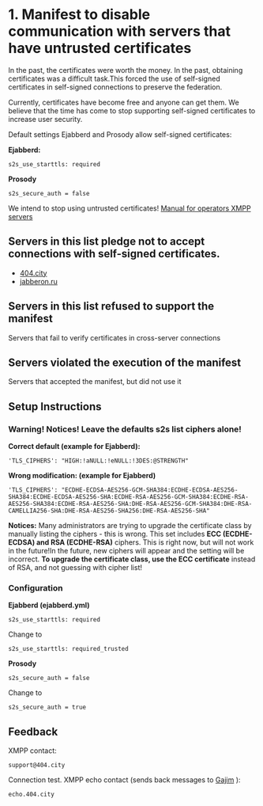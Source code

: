 
# 1. Manifest to disable communication with servers that have untrusted certificates

In the past, the certificates were worth the money. In the past, obtaining certificates was a difficult task.This forced the use of self-signed certificates in self-signed connections to preserve the federation.

Currently, certificates have become free and anyone can get them. We believe that the time has come to stop supporting self-signed certificates to increase user security.

Default settings Ejabberd and Prosody allow self-signed certificates:

**Ejabberd:**
```
s2s_use_starttls: required

```
**Prosody**
```
s2s_secure_auth = false
```
We intend to stop using untrusted certificates! [Manual for operators XMPP servers](https://github.com/E-404/Manifestos/blob/master/1.md#setup-instructions)


## Servers in this list pledge not to accept connections with self-signed certificates.

- [404.city](https://404.city)
- [jabberon.ru](https://jabberon.ru)


## Servers in this list refused to support the manifest

Servers that fail to verify certificates in cross-server connections

## Servers violated the execution of the manifest

Servers that accepted the manifest, but did not use it


## Setup Instructions


### Warning! Notices! Leave the defaults s2s list ciphers alone! 


**Correct default (example for Ejabberd):**
```
'TLS_CIPHERS': "HIGH:!aNULL:!eNULL:!3DES:@STRENGTH"
```
**Wrong modification: (example for Ejabberd)**
 ```
 'TLS_CIPHERS': "ECDHE-ECDSA-AES256-GCM-SHA384:ECDHE-ECDSA-AES256-SHA384:ECDHE-ECDSA-AES256-SHA:ECDHE-RSA-AES256-GCM-SHA384:ECDHE-RSA-AES256-SHA384:ECDHE-RSA-AES256-SHA:DHE-RSA-AES256-GCM-SHA384:DHE-RSA-CAMELLIA256-SHA:DHE-RSA-AES256-SHA256:DHE-RSA-AES256-SHA"

 ```
**Notices:** Many administrators are trying to upgrade the certificate class by manually listing the ciphers - this is wrong.
This set includes **ECC (ECDHE-ECDSA) and RSA (ECDHE-RSA)** ciphers. This is right now, but will not work in the future!In the future, new ciphers will appear and the setting will be incorrect. **To upgrade the certificate class, use the ECC certificate** instead of RSA, and not guessing with cipher list!

### Configuration

**Ejabberd (ejabberd.yml)**
```
s2s_use_starttls: required
```
Change to
```
s2s_use_starttls: required_trusted
```
**Prosody**

```
s2s_secure_auth = false
```
Change to
```
s2s_secure_auth = true
```
## Feedback

XMPP contact: 
```
support@404.city
```
Connection test. XMPP echo contact (sends back messages to [Gajim](https://gajim.org) ): 
```
echo.404.city
```
